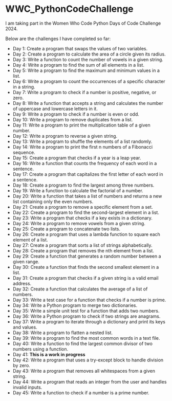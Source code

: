 # WWC_PythonCodeChallenge
I am taking part in the Women Who Code Python Days of Code Challenge 2024.

Below are the challenges I have completed so far:

- Day 1: Create a program that swaps the values of two variables.
- Day 2: Create a program to calculate the area of a circle given its radius.
- Day 3: Write a function to count the number of vowels in a given string.
- Day 4: Write a program to find the sum of all elements in a list.
- Day 5: Write a program to find the maximum and minimum values in a list.
- Day 6: Write a program to count the occurrences of a specific character in a string.
- Day 7: Write a program to check if a number is positive, negative, or zero.
- Day 8: Write a function that accepts a string and calculates the number of uppercase and lowercase letters in it.
- Day 9: Write a program to check if a number is even or odd.
- Day 10: Write a program to remove duplicates from a list.
- Day 11: Write a program to print the multiplication table of a given number.
- Day 12: Write a program to reverse a given string.
- Day 13: Write a program to shuffle the elements of a list randomly.
- Day 14: Write a program to print the first n numbers of a Fibonacci sequence.
- Day 15: Create a program that checks if a year is a leap year.
- Day 16: Write a function that counts the frequency of each word in a sentence.
- Day 17: Create a program that capitalizes the first letter of each word in a sentence.
- Day 18: Create a program to find the largest among three numbers.
- Day 19: Write a function to calculate the factorial of a number.
- Day 20: Write a function that takes a list of numbers and returns a new list containing only the even numbers.
- Day 21: Create a program to remove a specific element from a set.
- Day 22: Create a program to find the second-largest element in a list.
- Day 23: Write a program that checks if a key exists in a dictionary.
- Day 24: Write a program to remove vowels from a given string.
- Day 25: Create a program to concatenate two lists.
- Day 26: Create a program that uses a lambda function to square each element of a list.
- Day 27: Create a program that sorts a list of strings alphabetically.
- Day 28: Create a program that removes the nth element from a list.
- Day 29: Create a function that generates a random number between a given range.
- Day 30: Create a function that finds the second smallest element in a list.
- Day 31: Create a program that checks if a given string is a valid email address.
- Day 32: Create a function that calculates the average of a list of numbers.
- Day 33: Write a test case for a function that checks if a number is prime.
- Day 34: Write a Python program to merge two dictionaries.
- Day 35: Write a simple unit test for a function that adds two numbers.
- Day 36: Write a Python program to check if two strings are anagrams.
- Day 37: Write a program to iterate through a dictionary and print its keys and values.
- Day 38: Write a program to flatten a nested list.
- Day 39: Write a program to find the most common words in a text file.
- Day 40: Write a function to find the largest common divisor of two numbers using a function.
- Day 41: **This is a work in progress**
- Day 42: Write a program that uses a try-except block to handle division by zero.
- Day 43: Write a program that removes all whitespaces from a given string.
- Day 44: Write a program that reads an integer from the user and handles invalid inputs.
- Day 45: Write a function to check if a number is a prime number.
